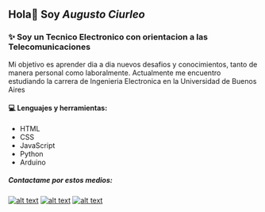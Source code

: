 ## Hola👋 Soy **_Augusto Ciurleo_**


### :sparkles: Soy un Tecnico Electronico con orientacion a las Telecomunicaciones
Mi objetivo es aprender dia a dia nuevos desafios y conocimientos, tanto de manera personal como laboralmente.
Actualmente me encuentro estudiando la carrera de Ingenieria Electronica en la Universidad de Buenos Aires

#### :computer: Lenguajes y herramientas:
* HTML
* CSS
* JavaScript
* Python
* Arduino


##### Contactame por estos medios:
[![alt text][logo1]](https://www.linkedin.com/in/ciurleoa98/)
[![alt text][logo2]](https://api.whatsapp.com/send?phone=+5491157452801&text=Hola!%20Te%20hablo%20desde%20el%20enlace%20en%20tu%20perfil%20de%20GitHub)
[![alt text][logo3]](mailto:ciurleoa98@gmail.com?Subject=Contacto%20desde%20perfil%20de%20GitHub)

[logo1]:https://raw.githubusercontent.com/Agas98/Agas98/master/img/linkedin.ico "Linkedin"
[logo2]:https://raw.githubusercontent.com/Agas98/Agas98/master/img/whatsapp.ico "WhatsApp"
[logo3]:https://raw.githubusercontent.com/Agas98/Agas98/master/img/gmail.ico "Gmail"